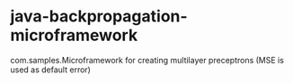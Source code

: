 # java-backpropagation-microframework

com.samples.Microframework for creating multilayer preceptrons (MSE is used as default error)
